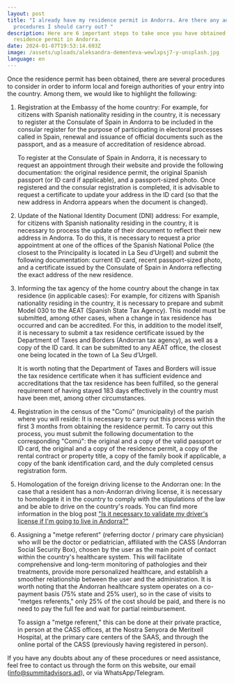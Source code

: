 ```yaml
---
layout: post
title: "I already have my residence permit in Andorra. Are there any additional
  procedures I should carry out? "
description: Here are 6 important steps to take once you have obtained your
  residence permit in Andorra.
date: 2024-01-07T19:53:14.693Z
image: /assets/uploads/aleksandra-dementeva-wewlxpsj7-y-unsplash.jpg
language: en
---
```

Once the residence permit has been obtained, there are several procedures to consider in order to inform local and foreign authorities of your entry into the country. Among them, we would like to highlight the following:

1. Registration at the Embassy of the home country: For example, for citizens with Spanish nationality residing in the country, it is necessary to register at the Consulate of Spain in Andorra to be included in the consular register for the purpose of participating in electoral processes called in Spain, renewal and issuance of official documents such as the passport, and as a measure of accreditation of residence abroad.

   To register at the Consulate of Spain in Andorra, it is necessary to request an appointment through their website and provide the following documentation: the original residence permit, the original Spanish passport (or ID card if applicable), and a passport-sized photo. Once registered and the consular registration is completed, it is advisable to request a certificate to update your address in the ID card (so that the new address in Andorra appears when the document is changed).
2. Update of the National Identity Document (DNI) address: For example, for citizens with Spanish nationality residing in the country, it is necessary to process the update of their document to reflect their new address in Andorra. To do this, it is necessary to request a prior appointment at one of the offices of the Spanish National Police (the closest to the Principality is located in La Seu d’Urgell) and submit the following documentation: current ID card, recent passport-sized photo, and a certificate issued by the Consulate of Spain in Andorra reflecting the exact address of the new residence.
3. Informing the tax agency of the home country about the change in tax residence (in applicable cases): For example, for citizens with Spanish nationality residing in the country, it is necessary to prepare and submit Model 030 to the AEAT (Spanish State Tax Agency). This model must be submitted, among other cases, when a change in tax residence has occurred and can be accredited. For this, in addition to the model itself, it is necessary to submit a tax residence certificate issued by the Department of Taxes and Borders (Andorran tax agency), as well as a copy of the ID card. It can be submitted to any AEAT office, the closest one being located in the town of La Seu d’Urgell.

   It is worth noting that the Department of Taxes and Borders will issue the tax residence certificate when it has sufficient evidence and accreditations that the tax residence has been fulfilled, so the general requirement of having stayed 183 days effectively in the country must have been met, among other circumstances.
4. Registration in the census of the "Comú" (municipality) of the parish where you will reside: It is necessary to carry out this process within the first 3 months from obtaining the residence permit. To carry out this process, you must submit the following documentation to the corresponding "Comú": the original and a copy of the valid passport or ID card, the original and a copy of the residence permit, a copy of the rental contract or property title, a copy of the family book if applicable, a copy of the bank identification card, and the duly completed census registration form.
5. Homologation of the foreign driving license to the Andorran one: In the case that a resident has a non-Andorran driving license, it is necessary to homologate it in the country to comply with the stipulations of the law and be able to drive on the country's roads. You can find more information in the blog post ["Is it necessary to validate my driver's license if I'm going to live in Andorra?"](https://summitadvisors.ad/en/blog/2024-04-04-is-it-necessary-to-homologate-my-drivers-license-if-im-going-to-live-in-andorra)
6. Assigning a "metge referent" (referring doctor / primary care physician) who will be the doctor or pediatrician, affiliated with the CASS (Andorran Social Security Box), chosen by the user as the main point of contact within the country's healthcare system. This will facilitate comprehensive and long-term monitoring of pathologies and their treatments, provide more personalized healthcare, and establish a smoother relationship between the user and the administration. It is worth noting that the Andorran healthcare system operates on a co-payment basis (75% state and 25% user), so in the case of visits to "metges referents," only 25% of the cost should be paid, and there is no need to pay the full fee and wait for partial reimbursement.

   To assign a "metge referent," this can be done at their private practice, in person at the CASS offices, at the Nostra Senyora de Meritxell Hospital, at the primary care centers of the SAAS, and through the online portal of the CASS (previously having registered in person).

If you have any doubts about any of these procedures or need assistance, feel free to contact us through the form on this website, our email (info@summitadvisors.ad), or via WhatsApp/Telegram.
